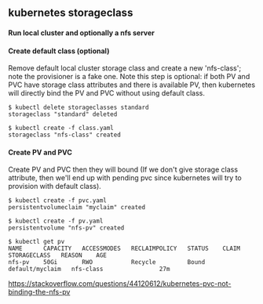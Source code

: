 ## kubernetes storageclass

#### Run local cluster and optionally a nfs server

#### Create default class (optional)

Remove default local cluster storage class and create a new 'nfs-class'; note
the provisioner is a fake one. Note this step is optional: if both PV and PVC
have storage class attributes and there is available PV, then kubernetes will
directly bind the PV and PVC without using default class.

```
$ kubectl delete storageclasses standard
storageclass "standard" deleted

$ kubectl create -f class.yaml
storageclass "nfs-class" created
```

#### Create PV and PVC

Create PV and PVC then they will bound (If we don't give storage class attribute,
then we'll end up with pending pvc since kubernetes will try to provision with
default class).

```
$ kubectl create -f pvc.yaml
persistentvolumeclaim "myclaim" created

$ kubectl create -f pv.yaml
persistentvolume "nfs-pv" created

$ kubectl get pv
NAME      CAPACITY   ACCESSMODES   RECLAIMPOLICY   STATUS    CLAIM             STORAGECLASS   REASON    AGE
nfs-pv    50Gi       RWO           Recycle         Bound     default/myclaim   nfs-class                27m
```

https://stackoverflow.com/questions/44120612/kubernetes-pvc-not-binding-the-nfs-pv
